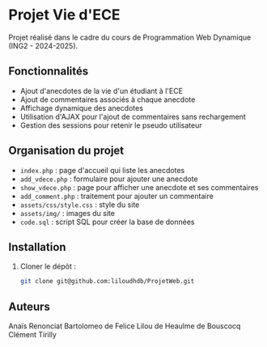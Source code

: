 # Projet Vie d'ECE

Projet réalisé dans le cadre du cours de Programmation Web Dynamique (ING2 - 2024-2025).

## Fonctionnalités

- Ajout d'anecdotes de la vie d'un étudiant à l'ECE
- Ajout de commentaires associés à chaque anecdote
- Affichage dynamique des anecdotes
- Utilisation d'AJAX pour l'ajout de commentaires sans rechargement
- Gestion des sessions pour retenir le pseudo utilisateur

## Organisation du projet

- `index.php` : page d'accueil qui liste les anecdotes
- `add_vdece.php` : formulaire pour ajouter une anecdote
- `show_vdece.php` : page pour afficher une anecdote et ses commentaires
- `add_comment.php` : traitement pour ajouter un commentaire
- `assets/css/style.css` : style du site
- `assets/img/` : images du site
- `code.sql` : script SQL pour créer la base de données

## Installation

1. Cloner le dépôt :
   ```bash
   git clone git@github.com:liloudhdb/ProjetWeb.git

## Auteurs

Anaïs Renonciat 
Bartolomeo de Felice 
Lilou de Heaulme de Bouscocq
Clément Tirilly
